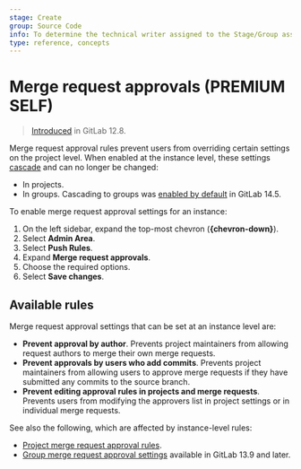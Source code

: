 ```yaml
---
stage: Create
group: Source Code
info: To determine the technical writer assigned to the Stage/Group associated with this page, see https://about.gitlab.com/handbook/product/ux/technical-writing/#assignments
type: reference, concepts
---
```


# Merge request approvals **(PREMIUM SELF)**

> [Introduced](https://gitlab.com/gitlab-org/gitlab/-/issues/39060) in GitLab 12.8.

Merge request approval rules prevent users from overriding certain settings on the project level.
When enabled at the instance level, these settings [cascade](../user/project/merge_requests/approvals/settings.md#settings-cascading)
and can no longer be changed:

- In projects.
- In groups. Cascading to groups was [enabled by default](https://gitlab.com/gitlab-org/gitlab/-/issues/285410)
  in GitLab 14.5.

To enable merge request approval settings for an instance:

1. On the left sidebar, expand the top-most chevron (**{chevron-down}**).
1. Select **Admin Area**.
1. Select **Push Rules**.
1. Expand **Merge request approvals**.
1. Choose the required options.
1. Select **Save changes**.

## Available rules

Merge request approval settings that can be set at an instance level are:

- **Prevent approval by author**. Prevents project maintainers from allowing request authors to
  merge their own merge requests.
- **Prevent approvals by users who add commits**. Prevents project maintainers from allowing users
  to approve merge requests if they have submitted any commits to the source branch.
- **Prevent editing approval rules in projects and merge requests**. Prevents users from modifying
  the approvers list in project settings or in individual merge requests.

See also the following, which are affected by instance-level rules:

- [Project merge request approval rules](../user/project/merge_requests/approvals/index.md).
- [Group merge request approval settings](../user/group/manage.md#group-merge-request-approval-settings) available in GitLab 13.9 and later.
